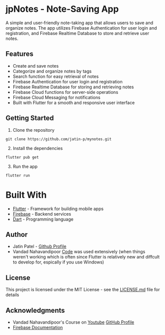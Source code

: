 # jpNotes - Note-Saving App

A simple and user-friendly note-taking app that allows users to save and organize notes. The app utilizes Firebase Authentication for user login and registration, and Firebase Realtime Database to store and retrieve user notes.

## Features
- Create and save notes
- Categorize and organize notes by tags
- Search function for easy retrieval of notes
- Firebase Authentication for user login and registration
- Firebase Realtime Database for storing and retrieving notes
- Firebase Cloud functions for server-side operations
- Firebase Cloud Messaging for notifications
- Built with Flutter for a smooth and responsive user interface

## Getting Started

1. Clone the repository
```
git clone https://github.com/jatin-p/mynotes.git
```

2. Install the dependencies
```
flutter pub get
```

3. Run the app
```
flutter run
```

# Built With
- [Flutter](https://flutter.dev/) - Framework for building mobile apps
- [Firebase](https://firebase.google.com/) - Backend services
- [Dart](https://dart.dev/) - Programming language

## Author

* Jatin Patel - [Github Profile](https://github.com/jatin-p)
* Vandad Nahavandipoor [Code](https://github.com/vandadnp/mynotes-course) was used extensively (when things weren't working which is often since Flutter is relatively new and diffcult to develop for, espically if you use Windows)

## License

This project is licensed under the MIT License - see the [LICENSE.md](LICENSE.md) file for details

## Acknowledgments

* Vandad Nahavandipoor's Course on [Youtube](https://youtu.be/VPvVD8t02U8) [GitHub Profile](https://github.com/vandadnp)
* [Firebase Documentation](https://firebase.google.com/docs/flutter/setup?platform=ios#available-plugins)
